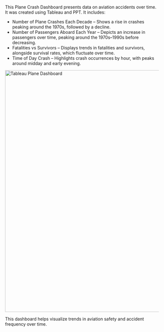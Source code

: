 This Plane Crash Dashboard presents data on aviation accidents over time. It was created using Tableau and PPT. It includes:

- Number of Plane Crashes Each Decade – Shows a rise in crashes peaking around the 1970s, followed by a decline.
- Number of Passengers Aboard Each Year – Depicts an increase in passengers over time, peaking around the 1970s–1990s before decreasing.
- Fatalities vs Survivors – Displays trends in fatalities and survivors, alongside survival rates, which fluctuate over time.
- Time of Day Crash – Highlights crash occurrences by hour, with peaks around midday and early evening.

<img width="790" alt="Tableau Plane Dashboard" src="https://github.com/user-attachments/assets/4017b737-c61a-4349-baf8-bb8f39aa7cf1" />

This dashboard helps visualize trends in aviation safety and accident frequency over time.
